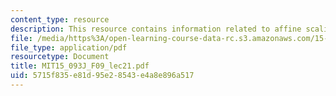 ```yaml
---
content_type: resource
description: This resource contains information related to affine scaling algorithm.
file: /media/https%3A/open-learning-course-data-rc.s3.amazonaws.com/15-093j-optimization-methods-fall-2009/5715f835e81d95e28543e4a8e896a517_MIT15_093J_F09_lec21.pdf
file_type: application/pdf
resourcetype: Document
title: MIT15_093J_F09_lec21.pdf
uid: 5715f835-e81d-95e2-8543-e4a8e896a517
---
```

